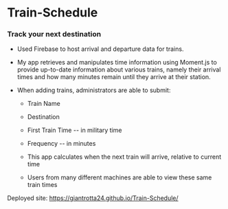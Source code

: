# Train-Schedule
### Track your next destination

* Used Firebase to host arrival and departure data for trains.

* My app retrieves and manipulates time information using Moment.js to provide up-to-date information about various trains, namely their arrival times and how many minutes remain until they arrive at their station.

* When adding trains, administrators are able to submit:

    * Train Name
    
    * Destination 
    
    * First Train Time -- in military time
    
    * Frequency -- in minutes
    
    * This app calculates when the next train will arrive, relative to current time
    
    * Users from many different machines are able to view these same train times

Deployed site:
https://giantrotta24.github.io/Train-Schedule/
